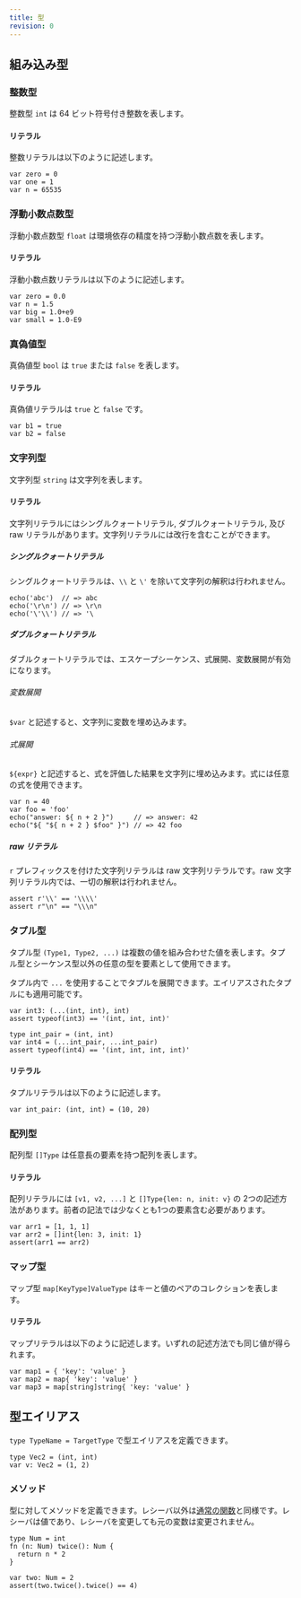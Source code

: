 ```yaml
---
title: 型
revision: 0
---
```


## 組み込み型

### 整数型

整数型 `int` は 64 ビット符号付き整数を表します。

#### リテラル

整数リテラルは以下のように記述します。

```
var zero = 0
var one = 1
var n = 65535
```

### 浮動小数点数型

浮動小数点数型 `float` は環境依存の精度を持つ浮動小数点数を表します。

#### リテラル

浮動小数点数リテラルは以下のように記述します。

```
var zero = 0.0
var n = 1.5
var big = 1.0+e9
var small = 1.0-E9
```

### 真偽値型

真偽値型 `bool` は `true` または `false` を表します。

#### リテラル

真偽値リテラルは `true` と `false` です。

```
var b1 = true
var b2 = false
```

### 文字列型

文字列型 `string` は文字列を表します。

#### リテラル

文字列リテラルにはシングルクォートリテラル, ダブルクォートリテラル, 及び raw リテラルがあります。文字列リテラルには改行を含むことができます。

##### シングルクォートリテラル

シングルクォートリテラルは、`\\` と `\'` を除いて文字列の解釈は行われません。

```
echo('abc')  // => abc
echo('\r\n') // => \r\n
echo('\'\\') // => '\
```

##### ダブルクォートリテラル

ダブルクォートリテラルでは、エスケープシーケンス、式展開、変数展開が有効になります。

###### 変数展開

`$var` と記述すると、文字列に変数を埋め込みます。

###### 式展開

`${expr}` と記述すると、式を評価した結果を文字列に埋め込みます。式には任意の式を使用できます。

```
var n = 40
var foo = 'foo'
echo("answer: ${ n + 2 }")     // => answer: 42
echo("${ "${ n + 2 } $foo" }") // => 42 foo
```

##### raw リテラル

`r` プレフィックスを付けた文字列リテラルは raw 文字列リテラルです。raw 文字列リテラル内では、一切の解釈は行われません。

```
assert r'\\' == '\\\\'
assert r"\n" == "\\\n"
```

### タプル型

タプル型 `(Type1, Type2, ...)` は複数の値を組み合わせた値を表します。タプル型とシーケンス型以外の任意の型を要素として使用できます。

タプル内で `...` を使用することでタプルを展開できます。エイリアスされたタプルにも適用可能です。

```
var int3: (...(int, int), int)
assert typeof(int3) == '(int, int, int)'

type int_pair = (int, int)
var int4 = (...int_pair, ...int_pair)
assert typeof(int4) == '(int, int, int, int)'
```

#### リテラル

タプルリテラルは以下のように記述します。

```
var int_pair: (int, int) = (10, 20)
```

### 配列型

配列型 `[]Type` は任意長の要素を持つ配列を表します。

#### リテラル

配列リテラルには `[v1, v2, ...]` と `[]Type{len: n, init: v}` の 2つの記述方法があります。前者の記法では少なくとも1つの要素含む必要があります。

```
var arr1 = [1, 1, 1]
var arr2 = []int{len: 3, init: 1}
assert(arr1 == arr2)
```

### マップ型

マップ型 `map[KeyType]ValueType` はキーと値のペアのコレクションを表します。

#### リテラル

マップリテラルは以下のように記述します。いずれの記述方法でも同じ値が得られます。

```
var map1 = { 'key': 'value' }
var map2 = map{ 'key': 'value' }
var map3 = map[string]string{ 'key: 'value' }
```

## 型エイリアス

`type TypeName = TargetType` で型エイリアスを定義できます。

```
type Vec2 = (int, int)
var v: Vec2 = (1, 2)
```

### メソッド

型に対してメソッドを定義できます。レシーバ以外は[通常の関数](./functions)と同様です。レシーバは値であり、レシーバを変更しても元の変数は変更されません。

```
type Num = int
fn (n: Num) twice(): Num {
  return n * 2
}

var two: Num = 2
assert(two.twice().twice() == 4)
```
